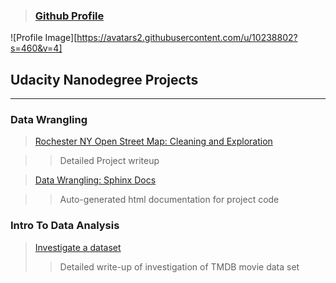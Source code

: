 > ### [Github Profile](https://github.com/RileyMShea)
![Profile Image][https://avatars2.githubusercontent.com/u/10238802?s=460&v=4]
## Udacity Nanodegree Projects
-------------------------------------


### Data Wrangling
> [Rochester NY Open Street Map: Cleaning and Exploration](https://github.com/RileyMShea/DataWranglingC/blob/master/Final_Project/Final_submission.md)

>> Detailed Project writeup

> [Data Wrangling: Sphinx Docs](https://rileymshea.github.io/DataWranglingC/html/index.html)

>> Auto-generated html documentation for project code

### Intro To Data Analysis
> [Investigate a dataset](https://rileymshea.github.io/Investigate-a-data-set/)
>> Detailed write-up of investigation of TMDB movie data set




